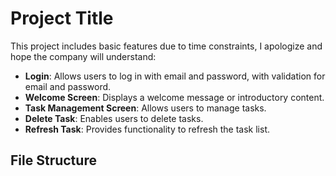 # Project Title

This project includes basic features due to time constraints, I apologize and hope the company will understand:

- **Login**: Allows users to log in with email and password, with validation for email and password.
- **Welcome Screen**: Displays a welcome message or introductory content.
- **Task Management Screen**: Allows users to manage tasks.
- **Delete Task**: Enables users to delete tasks.
- **Refresh Task**: Provides functionality to refresh the task list.

## File Structure
